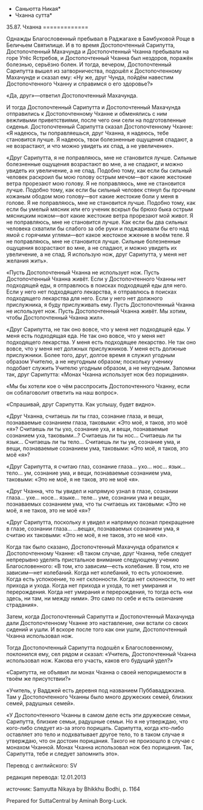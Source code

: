 * Саньютта Никая*
* Чханна сутта*

35\.87\. Чханна
\=\=\=\=\=\=\=\=\=\=\=\=\=

Однажды Благословенный пребывал в Раджагахе в Бамбуковой Роще в Беличьем Святилище\. И в то время Достопочтенный Сарипутта, Достопочтенный Махачунда и Достопочтенный Чханна пребывали на горе Утёс Ястребов, и Достопочтенный Чханна был нездоров, поражён болезнью, серьёзно болен\. И тогда, вечером, Достопочтенный Сарипутта вышел из затворничества, подошёл к Достопочтенному Махачунде и сказал ему: «Ну же, друг Чунда, пойдём навестим Достопочтенного Чханну и справимся о его здоровье?»

«Да, друг»—ответил Достопочтенный Махачунда\.

И тогда Достопочтенный Сарипутта и Достопочтенный Махачунда отправились к Достопочтенному Чханне и обменялись с ним вежливыми приветствиями, после чего они сели на подготовленные сиденья\. Достопочтенный Сарипутта сказал Достопочтенному Чханне: «Я надеюсь, ты поправляешься, друг Чханна, я надеюсь, тебе становится лучше\. Я надеюсь, твои болезненные ощущения спадают, а не возрастают, и что можно увидеть их спад, а не увеличение»\.

«Друг Сарипутта, я не поправляюсь, мне не становится лучше\. Сильные болезненные ощущения возрастают во мне, а не спадают, и можно увидеть их увеличение, а не спад\. Подобно тому, как если бы сильный человек раскроил бы мою голову острым мечом—вот какие жестокие ветра прорезают мою голову\. Я не поправляюсь, мне не становится лучше\. Подобно тому, как если бы сильный человек стянул бы прочным кожаным ободом мою голову—вот какие жестокие боли у меня в голове\. Я не поправляюсь, мне не становится лучше\. Подобно тому, как если бы умелый мясник или его ученик вскрыл бы брюхо быка острым мясницким ножом—вот какие жестокие ветра прорезают мой живот\. Я не поправляюсь, мне не становится лучше\. Как если бы два сильных человека схватили бы слабого за обе руки и поджаривали бы его над ямой с горячими углями—вот какое жестокое жжение в моём теле\. Я не поправляюсь, мне не становится лучше\. Сильные болезненные ощущения возрастают во мне, а не спадают, и можно увидеть их увеличение, а не спад\. Я использую нож, друг Сарипутта, у меня нет желания жить»\.

«Пусть Достопочтенный Чханна не использует нож\. Пусть Достопочтенный Чханна живёт\. Если у Достопочтенного Чханны нет подходящей еды, я отправлюсь в поисках подходящей еды для него\. Если у него нет подходящего лекарства, я отправлюсь в поисках подходящего лекарства для него\. Если у него нет должного прислужника, я буду прислуживать ему\. Пусть Достопочтенный Чханна не использует нож\. Пусть Достопочтенный Чханна живёт\. Мы хотим, чтобы Достопочтенный Чханна жил»\.

«Друг Сарипутта, не так оно вовсе, что у меня нет подходящей еды\. У меня есть подходящая еда\. Не так оно вовсе, что у меня нет подходящего лекарства\. У меня есть подходящее лекарство\. Не так оно вовсе, что у меня нет должных прислужников\. У меня есть должные прислужники\. Более того, друг, долгое время я служил угодным образом Учителю, а не неугодным образом; поскольку ученику подобает служить Учителю угодным образом, а не неугодным\. Запомни так, друг Сарипутта: «Монах Чханна использует нож без порицания»\.

«Мы бы хотели кое о чём расспросить Достопочтенного Чханну, если он соблаговолит ответить на наш вопрос»\.

«Спрашивай, друг Сарипутта\. Как услышу, будет видно»\.

«Друг Чханна, считаешь ли ты глаз, сознание глаза, и вещи, познаваемые сознанием глаза, таковыми: «Это моё, я таков, это моё «я»? Считаешь ли ты ухо, сознание уха, и вещи, познаваемые сознанием уха, таковыми…? Считаешь ли ты нос… Считаешь ли ты язык… Считаешь ли ты тело… Считаешь ли ты ум, сознание ума, и вещи, познаваемые сознанием ума, таковыми: «Это моё, я таков, это моё «я»?

«Друг Сарипутта, я считаю глаз, сознание глаза… ухо… нос… язык… тело… ум, сознание ума, и вещи, познаваемые сознанием ума, таковыми: «Это не моё, я не таков, это не моё «я»\.

«Друг Чханна, что ты увидел и напрямую узнал в глазе, сознании глаза… ухе… носе… языке… теле… уме, сознании ума и вещах, познаваемых сознанием ума, что ты считаешь их таковыми: «Это не моё, я не таков, это не моё «я»?

«Друг Сарипутта, поскольку я увидел и напрямую познал прекращение в глазе, сознании глаза… …вещах, познаваемых сознанием ума, я считаю их таковыми: «Это не моё, я не таков, это не моё «я»\.

Когда так было сказано, Достопочтенный Махачунда обратился к Достопочтенному Чханне: «В таком случае, друг Чханна, тебе следует непрерывно уделять пристальное внимание следующему учению Благословенного: «В том, кто зависим—есть колебание\. В том, кто не зависим—нет колебаний\. Когда нет колебаний, то есть успокоение\. Когда есть успокоение, то нет склонности\. Когда нет склонности, то нет прихода и ухода\. Когда нет прихода и ухода, то нет умирания и перерождения\. Когда нет умирания и перерождения, то тогда есть «ни здесь, ни там, ни между ними»\. Это само по себе и есть окончание страдания»\.

Затем, когда Достопочтенный Сарипутта и Достопочтенный Махачунда дали Достопочтенному Чханне это наставление, они встали со своих сидений и ушли\. И вскоре после того как они ушли, Достопочтенный Чханна использовал нож\.

Тогда Достопочтенный Сарипутта подошёл к Благословенному, поклонился ему, сел рядом и сказал: «Учитель, Достопочтенный Чханна использовал нож\. Какова его участь, каков его будущий удел?»

«Сарипутта, не объявил ли монах Чханна о своей непорицаемости в твоём же присутствии?»

«Учитель, у Вадджей есть деревня под названием Пуббавадджхана\. Там у Достопочтенного Чханны было много дружеских семей, близких семей, радушных семей»\.

«У Достопочтенного Чханны в самом деле есть эти дружеские семьи, Сарипутта, близкие семьи, радушные семьи\. Но я не утверждаю, что кого\-либо следует из\-за этого порицать\. Сарипутта, когда кто\-либо оставляет это тело и подхватывает другое тело, то в таком случае я утверждаю, что он достоин порицания\. Такого не произошло в случае с монахом Чханной\. Монах Чханна использовал нож без порицания\. Так, Сарипутта, тебе и следует запомнить это»\.

Перевод с английского: SV

редакция перевода: 12\.01\.2013

источник: Samyutta Nikaya by Bhikkhu Bodhi, p\. 1164

Prepared for SuttaCentral by Aminah Borg\-Luck\.